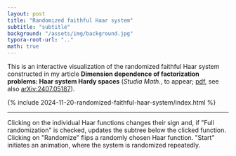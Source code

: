 ```yaml
---
layout: post
title: "Randomized faithful Haar system"
subtitle: "subtitle"
background: "/assets/img/background.jpg"
typora-root-url: ".."
math: true
---
```


This is an interactive visualization of the randomized faithful Haar system constructed in my article **Dimension dependence of factorization problems: Haar system Hardy spaces** (_Studia Math._, to appear; [pdf](https://arxiv.org/pdf/2407.05187.pdf), see also [arXiv:2407.05187](https://arxiv.org/abs/2407.05187)).

{% include 2024-11-20-randomized-faithful-haar-system/index.html %}

---

Clicking on the individual Haar functions changes their sign and, if "Full randomization" is checked, updates the subtree below the clicked function. Clicking on "Randomize" flips a randomly chosen Haar function. "Start" initiates an animation, where the system is randomized repeatedly.

